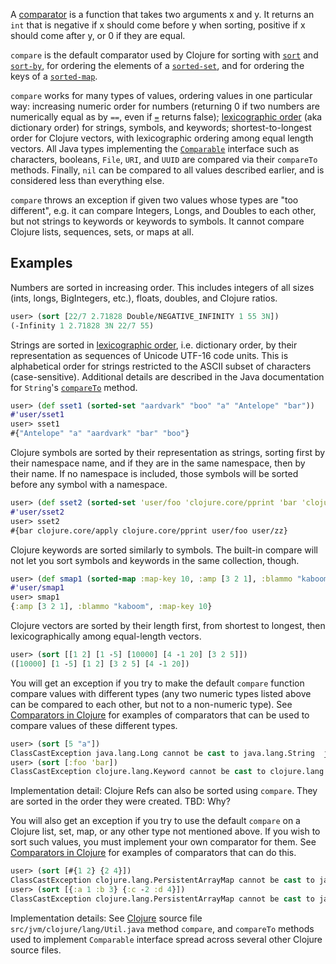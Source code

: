 A [comparator][ComparatorsInClojure] is a function that takes two
arguments x and y.  It returns an `int` that is negative if x should
come before y when sorting, positive if x should come after y, or 0 if
they are equal.

[ComparatorsInClojure]: https://github.com/jafingerhut/thalia/blob/master/doc/other-topics/comparators.md

`compare` is the default comparator used by Clojure for sorting with
[`sort`][doc-sort] and [`sort-by`][doc-sort-by], for ordering the
elements of a [`sorted-set`][doc-sorted-set], and for ordering the
keys of a [`sorted-map`][doc-sorted-map].

[doc-sort]: https://github.com/jafingerhut/thalia/blob/master/doc/project-docs/clojure.core-1.5.1/clojure.core/sort.md
[doc-sort-by]: https://github.com/jafingerhut/thalia/blob/master/doc/project-docs/clojure.core-1.5.1/clojure.core/sort-by.md
[doc-sorted-set]: https://github.com/jafingerhut/thalia/blob/master/doc/project-docs/clojure.core-1.5.1/clojure.core/sorted-set.md
[doc-sorted-map]: https://github.com/jafingerhut/thalia/blob/master/doc/project-docs/clojure.core-1.5.1/clojure.core/sorted-map.md

`compare` works for many types of values, ordering values in one
particular way: increasing numeric order for numbers (returning 0 if
two numbers are numerically equal as by `==`, even if [`=`][Equality]
returns false); [lexicographic order][lexicographic] (aka dictionary
order) for strings, symbols, and keywords; shortest-to-longest order
for Clojure vectors, with lexicographic ordering among equal length
vectors.  All Java types implementing the [`Comparable`][Comparable]
interface such as characters, booleans, `File`, `URI`, and `UUID` are
compared via their `compareTo` methods.  Finally, `nil` can be
compared to all values described earlier, and is considered less than
everything else.

[Equality]: https://github.com/jafingerhut/thalia/blob/master/doc/other-topics/equality.md
[lexicographic]: http://en.wikipedia.org/wiki/Lexicographical_order
[Comparable]: http://docs.oracle.com/javase/6/docs/api/java/lang/Comparable.html

`compare` throws an exception if given two values whose types are "too
different", e.g. it can compare Integers, Longs, and Doubles to each
other, but not strings to keywords or keywords to symbols.  It cannot
compare Clojure lists, sequences, sets, or maps at all.


## Examples

Numbers are sorted in increasing order.  This includes integers of all
sizes (ints, longs, BigIntegers, etc.), floats, doubles, and Clojure
ratios.

```clojure
user> (sort [22/7 2.71828 Double/NEGATIVE_INFINITY 1 55 3N])
(-Infinity 1 2.71828 3N 22/7 55)
```

Strings are sorted in [lexicographic order][lexicographic],
i.e. dictionary order, by their representation as sequences of Unicode
UTF-16 code units.  This is alphabetical order for strings restricted
to the ASCII subset of characters (case-sensitive).  Additional
details are described in the Java documentation for `String`'s
[`compareTo`][StringcompareTo] method.

[StringcompareTo]: http://docs.oracle.com/javase/6/docs/api/java/lang/String.html#compareTo%28java.lang.String%29

```clojure
user> (def sset1 (sorted-set "aardvark" "boo" "a" "Antelope" "bar"))
#'user/sset1
user> sset1
#{"Antelope" "a" "aardvark" "bar" "boo"}
```

Clojure symbols are sorted by their representation as strings, sorting
first by their namespace name, and if they are in the same namespace,
then by their name.  If no namespace is included, those symbols will
be sorted before any symbol with a namespace.

```clojure
user> (def sset2 (sorted-set 'user/foo 'clojure.core/pprint 'bar 'clojure.core/apply 'user/zz))
#'user/sset2
user> sset2
#{bar clojure.core/apply clojure.core/pprint user/foo user/zz}
```

Clojure keywords are sorted similarly to symbols.  The built-in
compare will not let you sort symbols and keywords in the same
collection, though.

```clojure
user> (def smap1 (sorted-map :map-key 10, :amp [3 2 1], :blammo "kaboom"))
#'user/smap1
user> smap1
{:amp [3 2 1], :blammo "kaboom", :map-key 10}
```

Clojure vectors are sorted by their length first, from shortest to
longest, then lexicographically among equal-length vectors.

```clojure
user> (sort [[1 2] [1 -5] [10000] [4 -1 20] [3 2 5]])
([10000] [1 -5] [1 2] [3 2 5] [4 -1 20])
```

You will get an exception if you try to make the default `compare`
function compare values with different types (any two numeric types
listed above can be compared to each other, but not to a non-numeric
type).  See [Comparators in Clojure][ComparatorsInClojure] for
examples of comparators that can be used to compare values of these
different types.

```clojure
user> (sort [5 "a"])
ClassCastException java.lang.Long cannot be cast to java.lang.String  java.lang.String.compareTo (String.java:108)
user> (sort [:foo 'bar])
ClassCastException clojure.lang.Keyword cannot be cast to clojure.lang.Symbol  clojure.lang.Symbol.compareTo (Symbol.java:106)
```

Implementation detail: Clojure Refs can also be sorted using
`compare`.  They are sorted in the order they were created.  TBD: Why?

You will also get an exception if you try to use the default `compare`
on a Clojure list, set, map, or any other type not mentioned above.
If you wish to sort such values, you must implement your own
comparator for them.  See [Comparators in
Clojure][ComparatorsInClojure] for examples of comparators that can do
this.

```clojure
user> (sort [#{1 2} {2 4}])
ClassCastException clojure.lang.PersistentArrayMap cannot be cast to java.lang.Comparable  clojure.lang.Util.compare (Util.java:153)
user> (sort [{:a 1 :b 3} {:c -2 :d 4}])
ClassCastException clojure.lang.PersistentArrayMap cannot be cast to java.lang.Comparable  clojure.lang.Util.compare (Util.java:153)
```

Implementation details: See [Clojure][ClojureGithub] source file
`src/jvm/clojure/lang/Util.java` method `compare`, and `compareTo`
methods used to implement `Comparable` interface spread across several
other Clojure source files.

[ClojureGithub]: http://github.com/clojure/clojure

